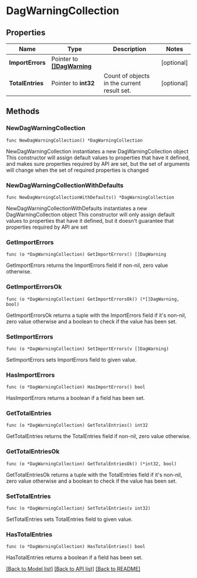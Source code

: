 <!--
 Licensed to the Apache Software Foundation (ASF) under one
 or more contributor license agreements.  See the NOTICE file
 distributed with this work for additional information
 regarding copyright ownership.  The ASF licenses this file
 to you under the Apache License, Version 2.0 (the
 "License"); you may not use this file except in compliance
 with the License.  You may obtain a copy of the License at

   http://www.apache.org/licenses/LICENSE-2.0

 Unless required by applicable law or agreed to in writing,
 software distributed under the License is distributed on an
 "AS IS" BASIS, WITHOUT WARRANTIES OR CONDITIONS OF ANY
 KIND, either express or implied.  See the License for the
 specific language governing permissions and limitations
 under the License.
 -->

# DagWarningCollection

## Properties

Name | Type | Description | Notes
------------ | ------------- | ------------- | -------------
**ImportErrors** | Pointer to [**[]DagWarning**](DagWarning.md) |  | [optional] 
**TotalEntries** | Pointer to **int32** | Count of objects in the current result set. | [optional] 

## Methods

### NewDagWarningCollection

`func NewDagWarningCollection() *DagWarningCollection`

NewDagWarningCollection instantiates a new DagWarningCollection object
This constructor will assign default values to properties that have it defined,
and makes sure properties required by API are set, but the set of arguments
will change when the set of required properties is changed

### NewDagWarningCollectionWithDefaults

`func NewDagWarningCollectionWithDefaults() *DagWarningCollection`

NewDagWarningCollectionWithDefaults instantiates a new DagWarningCollection object
This constructor will only assign default values to properties that have it defined,
but it doesn't guarantee that properties required by API are set

### GetImportErrors

`func (o *DagWarningCollection) GetImportErrors() []DagWarning`

GetImportErrors returns the ImportErrors field if non-nil, zero value otherwise.

### GetImportErrorsOk

`func (o *DagWarningCollection) GetImportErrorsOk() (*[]DagWarning, bool)`

GetImportErrorsOk returns a tuple with the ImportErrors field if it's non-nil, zero value otherwise
and a boolean to check if the value has been set.

### SetImportErrors

`func (o *DagWarningCollection) SetImportErrors(v []DagWarning)`

SetImportErrors sets ImportErrors field to given value.

### HasImportErrors

`func (o *DagWarningCollection) HasImportErrors() bool`

HasImportErrors returns a boolean if a field has been set.

### GetTotalEntries

`func (o *DagWarningCollection) GetTotalEntries() int32`

GetTotalEntries returns the TotalEntries field if non-nil, zero value otherwise.

### GetTotalEntriesOk

`func (o *DagWarningCollection) GetTotalEntriesOk() (*int32, bool)`

GetTotalEntriesOk returns a tuple with the TotalEntries field if it's non-nil, zero value otherwise
and a boolean to check if the value has been set.

### SetTotalEntries

`func (o *DagWarningCollection) SetTotalEntries(v int32)`

SetTotalEntries sets TotalEntries field to given value.

### HasTotalEntries

`func (o *DagWarningCollection) HasTotalEntries() bool`

HasTotalEntries returns a boolean if a field has been set.


[[Back to Model list]](../README.md#documentation-for-models) [[Back to API list]](../README.md#documentation-for-api-endpoints) [[Back to README]](../README.md)


